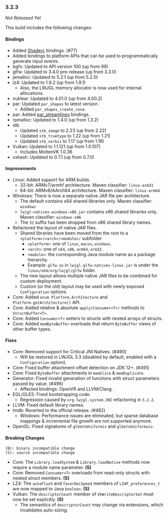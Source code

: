 ### 3.2.3

_Not Released Yet_

This build includes the following changes:

#### Bindings

- Added [Shaderc](https://github.com/google/shaderc) bindings. (#77)
- Added bindings to platform APIs that can be used to programmatically generate input events.
- bgfx: Updated to API version 100 (up from 99)
- glfw: Updated to 3.4.0 pre-release (up from 3.3.0)
- jemalloc: Updated to 5.2.1 (up from 5.2.0)
- lz4: Updated to 1.9.2 (up from 1.9.1)
    * Also, the LWJGL memory allocator is now used for internal allocations.
- nuklear: Updated to 4.01.0 (up from 4.00.2)
- par: Updated `par_shapes` to latest version.
    * Added `par_shapes_create_cone`. 
- par: Added [par_streamlines](https://prideout.net/blog/par_streamlines) bindings.
- rpmalloc: Updated to 1.4.0 (up from 1.3.2)
- stb
    * Updated `stb_image` to 2.23 (up from 2.22)
    * Updated `stb_truetype` to 1.22 (up from 1.21)
    * Updated `stb_vorbis` to 1.17 (up from 1.16)
- Vulkan: Updated to 1.1.121 (up from 1.0.107)
    * Includes MoltenVK 1.0.36
- xxhash: Updated to 0.7.1 (up from 0.7.0)

#### Improvements

- Linux: Added support for ARM builds.
    * 32-bit: ARMv7/armhf architecture. Maven classifier: `linux-arm32`
    * 64-bit: ARMv8/AArch64 architecture. Maven classifier: `linux-arm64`
- Windows: There is now a separate native JAR file per architecture.
    * The default contains x64 shared libraries only. Maven classifier: `windows`
    * `lwjgl-natives-windows-x86.jar` contains x86 shared libraries only. Maven classifier: `windows-x86`
    * The `32` suffix has been dropped from x86 shared library names.
- Refactored the layout of native JAR files.
    * Shared libraries have been moved from the root to a `<platform>/<arch>/<module>/` subfolder.
        * `<platform>`: one of `linux`, `macos`, `windows`.
        * `<arch>`: one of `x64`, `x86`, `arm64`, `arm32`.
        * `<module>`: the corresponding Java module name as a package hierarchy.
        * Example: `glfw.so` in `lwjgl-glfw-natives-linux.jar` is under the `linux/x64/org/lwjgl/glfw` folder.
    * The new layout allows multiple native JAR files to be combined for custom deployment.
    * Custom (or the old) layout may be used with newly exposed `Configuration` options.
- Core: Added `enum Platform.Architecture` and `Platform.getArchitecture()` API.
- Core: Added relative & absolute `apply(Consumer<T>)` methods to `StructBuffer<T>`. 
- Core: Added `Consumer<T>` setters to structs with nested arrays of structs.
- Core: Added `memByteBuffer` overloads that return `ByteBuffer` views of other buffer types.

#### Fixes

- Core: Removed support for Critical JNI Natives. (#490)
    * Will be restored in LWJGL 3.3 (disabled by default, enabled with a `Configuration` option). 
- Core: Fixed buffer attachment offset detection on JDK 12+. (#491)
- Core: Fixed `ByteBuffer` attachments in `memSlice` & `memDuplicate`.
- Generator: Fixed invalid generation of functions with struct parameters passed by value. (#496)
    * Affected bindings: OpenVR and LLVM/Clang.
- EGL/GLES: Fixed bootstrapping code.
    * Regression caused by `org.lwjgl.system.JNI` refactoring in `3.2.2`.
- LLVM: Fixed default library names.
- lmdb: Reverted to the official release. (#482)
    * Windows: Performance issues are eliminated, but sparse database mappings & incremental file growth are not supported anymore.
- OpenGL: Fixed signatures of `glGetnUniformiv` and `glGetnUniformuiv`.

#### Breaking Changes

```
(B): binary incompatible change
(S): source incompatible change
```

- Core: The `Library.loadSystem` & `Library.loadNative` methods now require a module name parameter. **(S)**
- Core: Removed `Consumer<T>` overloads from read-only structs with nested struct members. **(S)**
- LZ4: The `autoFlush` and `favorDecSpeed` members of `LZ4F_preferences_t` are now mapped to Java `boolean`. **(S)**
- Vulkan: The `descriptorCount` member of `VkWriteDescriptorSet` must now be set explicitly. **(S)**
    * The semantics of `descriptorCount` may change via extensions, which invalidates auto-sizing.